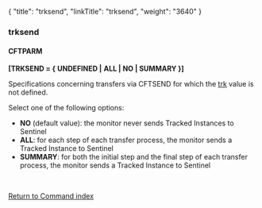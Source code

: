 {
    "title": "trksend",
    "linkTitle": "trksend",
    "weight": "3640"
}<span id="trksend"></span>

### trksend

#### **CFTPARM**

**[TRKSEND = {** **UNDEFINED
&#124;** **ALL &#124; NO &#124; SUMMARY }]**

Specifications concerning transfers via CFTSEND for which the [trk](../trk)
value is not defined.

Select one of the following options:

- ****NO**** (default value): the monitor never sends
    Tracked Instances to Sentinel
- ****ALL****: for each step of each transfer
    process, the monitor sends a Tracked Instance to Sentinel
- ****SUMMARY****:
    for both the initial step and the final step of each transfer process,
    the monitor sends a Tracked Instance to Sentinel

 

[Return to Command index](../../)
